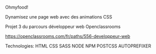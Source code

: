 Ohmyfood!

Dynamisez une page web avec des animations CSS

Projet 3 du parcours développeur web Openclassrooms

https://openclassrooms.com/fr/paths/556-developpeur-web

Technologies: HTML CSS SASS NODE NPM POSTCSS AUTOPREFIXER
